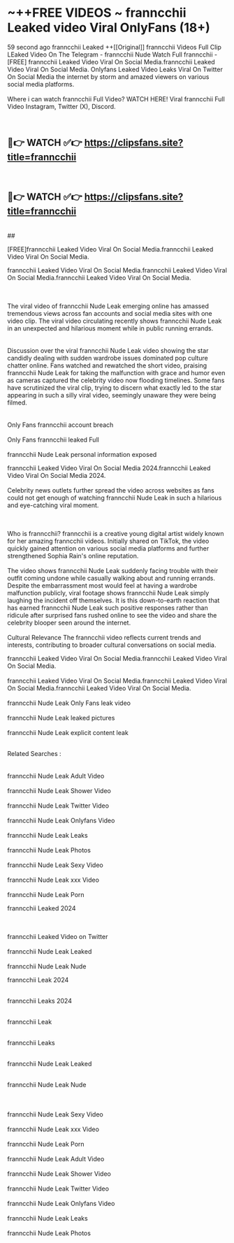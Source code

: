 # ~++FREE VIDEOS ~ franncchii Leaked video Viral OnlyFans (18+)<br>


59 second ago franncchii Leaked ++[[Original]] franncchii Videos Full Clip LEaked Video On The Telegram  - franncchii Nude  Watch Full franncchii - [FREE] franncchii Leaked Video Viral On Social Media.franncchii Leaked Video Viral On Social Media.   Onlyfans Leaked Video Leaks Viral On Twitter On Social Media the internet by storm and amazed viewers on various social media platforms. <br><br>
Where i can watch franncchii Full Video? WATCH HERE! Viral franncchii Full Video Instagram, Twitter (X), Discord. <br>


 <br>

##  🔴👉 WATCH ✅👉  <a href="https://clipsfans.site?title=franncchii&ref=git">https://clipsfans.site?title=franncchii</a> <br>
  <br>

##  🔴👉 WATCH ✅👉  <a href="https://clipsfans.site?title=franncchii&ref=git">https://clipsfans.site?title=franncchii</a> <br>
  <br>
  ##



[FREE]franncchii Leaked Video Viral On Social Media.franncchii Leaked Video Viral On Social Media. <br>

franncchii Leaked Video Viral On Social Media.franncchii Leaked Video Viral On Social Media.franncchii Leaked Video Viral On Social Media. <br>


  <br>

  <br>
The viral video of franncchii Nude Leak emerging online has amassed tremendous views across fan accounts and social media sites with one video clip. The viral video circulating recently shows franncchii Nude Leak in an unexpected and hilarious moment while in public running errands.<br>
<br>


<br>
Discussion over the viral franncchii Nude Leak video showing the star candidly dealing with sudden wardrobe issues dominated pop culture chatter online. Fans watched and rewatched the short video, praising franncchii Nude Leak for taking the malfunction with grace and humor even as cameras captured the celebrity video now flooding timelines. Some fans have scrutinized the viral clip, trying to discern what exactly led to the star appearing in such a silly viral video, seemingly unaware they were being filmed.<br>
<br>
<br> 
Only Fans franncchii account breach<br>
<br>
Only Fans franncchii leaked Full <br>
<br>
franncchii Nude Leak personal information exposed<br>

franncchii Leaked Video Viral On Social Media 2024.franncchii Leaked Video Viral On Social Media 2024. <br>
<br>
Celebrity news outlets further spread the video across websites as fans could not get enough of watching franncchii Nude Leak in such a hilarious and eye-catching viral moment.<br>
<br>

<br>
Who is franncchii? franncchii is a creative young digital artist widely known for her amazing franncchii videos. Initially shared on TikTok, the video quickly gained attention on various social media platforms and further strengthened Sophia Rain's online reputation.<br>
<br>
The video shows franncchii Nude Leak suddenly facing trouble with their outfit coming undone while casually walking about and running errands. Despite the embarrassment most would feel at having a wardrobe malfunction publicly, viral footage shows franncchii Nude Leak simply laughing the incident off themselves. It is this down-to-earth reaction that has earned franncchii Nude Leak such positive responses rather than ridicule after surprised fans rushed online to see the video and share the celebrity blooper seen around the internet.<br>
<br>
Cultural Relevance The franncchii video reflects current trends and interests, contributing to broader cultural conversations on social media.<br>

franncchii Leaked Video Viral On Social Media.franncchii Leaked Video Viral On Social Media.<br>
<br>
franncchii Leaked Video Viral On Social Media.franncchii Leaked Video Viral On Social Media.franncchii Leaked Video Viral On Social Media.<br>
<br>
franncchii Nude Leak Only Fans leak video<br>
<br>
franncchii Nude Leak leaked pictures<br>
<br>
franncchii Nude Leak explicit content leak<br>


<br>
Related Searches :<br>
<br>

<br>
franncchii Nude Leak Adult Video<br>
<br>
franncchii Nude Leak Shower Video<br>
<br>
franncchii Nude Leak Twitter Video<br>
<br>
franncchii Nude Leak Onlyfans Video<br>
<br>
franncchii Nude Leak Leaks<br>
<br>
franncchii Nude Leak Photos<br>

<br>
franncchii Nude Leak Sexy Video<br>
<br>
franncchii Nude Leak xxx Video<br>
<br>
franncchii Nude Leak Porn<br>

franncchii  Leaked 2024 <br> <br>
<br>

franncchii Leaked Video on Twitter <br>
<br>
franncchii Nude Leak Leaked<br>
<br>
franncchii Nude Leak Nude<br>


franncchii  Leak 2024 <br> <br>



franncchii  Leaks 2024 <br> <br>



 
franncchii  Leak<br> <br>



franncchii  Leaks<br> <br>


franncchii Nude Leak Leaked<br> <br>

franncchii Nude Leak Nude<br> <br>
<br> <br>
franncchii Nude Leak Sexy Video
<br> <br>
franncchii Nude Leak xxx Video
<br> <br>
franncchii Nude Leak Porn
<br> <br>
franncchii Nude Leak Adult Video
<br> <br>
franncchii Nude Leak Shower Video
<br> <br>
franncchii Nude Leak Twitter Video
<br> <br>
franncchii Nude Leak Onlyfans Video
<br> <br>
franncchii Nude Leak Leaks
<br> <br>
franncchii Nude Leak Photos






</p>




 



</p>










